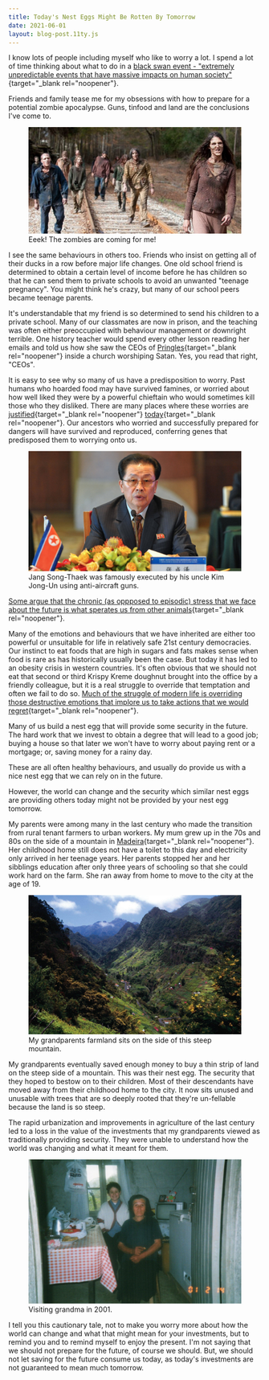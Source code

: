 ```yaml
---
title: Today's Nest Eggs Might Be Rotten By Tomorrow
date: 2021-06-01
layout: blog-post.11ty.js
---
```


I know lots of people including myself who like to worry a lot. I spend a lot of time thinking about what to do in a [black swan event - "extremely unpredictable events that have massive impacts on human society"](https://www.shortform.com/summary/the-black-swan-summary-nassim-nicholas-taleb){target="_blank rel="noopener"}. 

Friends and family tease me for my obsessions with how to prepare for a potential zombie apocalypse. Guns, tinfood and land are the conclusions I've come to. 

<figure class="captioned-image">
  <img src="/assets/images/posts/todays-nest-eggs-might-be-rotten-by-tomorrow/zombie-apocalypse.jpeg" alt="Zombie Apocalypse"></img>
  <figcaption>Eeek! The zombies are coming for me!</figcaption>
</figure>

I see the same behaviours in others too. Friends who insist on getting all of their ducks in a row before major life changes. One old school friend is determined to obtain a certain level of income before he has children so that he can send them to private schools to avoid an unwanted "teenage pregnancy". You might think he's crazy, but many of our school peers became teenage parents.

It's understandable that my friend is so determined to send his children to a private school. Many of our classmates are now in prison, and the teaching was often either preoccupied with behaviour management or downright terrible. One history teacher would spend every other lesson reading her emails and told us how she saw the CEOs of [Pringles](https://www.pringles.com/uk/home.html){target="_blank rel="noopener"} inside a church worshiping Satan. Yes, you read that right, "CEOs". 

It is easy to see why so many of us have a predisposition to worry. Past humans who hoarded food may have survived famines, or worried about how well liked they were by a powerful chieftain who would sometimes kill those who they disliked. There are many places where these worries are [justified](https://www.nytimes.com/2021/06/10/world/africa/ethiopia-famine-tigray.html){target="_blank rel="noopener"} [today](https://en.wikipedia.org/wiki/Jang_Song-thaek#Execution){target="_blank rel="noopener"}. Our ancestors who worried and successfully prepared for dangers will have survived and reproduced, conferring genes that predisposed them to worrying onto us. 

<figure class="captioned-image">
  <img src="/assets/images/posts/todays-nest-eggs-might-be-rotten-by-tomorrow/jang-song-thaek.jpg" alt="Jang Song-Thaek"></img>
  <figcaption>Jang Song-Thaek was famously executed by his uncle Kim Jong-Un using anti-aircraft guns.</figcaption>
</figure>

[Some argue that the chronic (as oppposed to episodic) stress that we face about the future is what sperates us from other animals](https://www.amazon.co.uk/Why-Zebras-Dont-Ulcers-Revised/dp/0805073698){target="_blank rel="noopener"}. 

Many of the emotions and behaviours that we have inherited are either too powerful or unsuitable for life in relatively safe 21st century democracies. Our instinct to eat foods that are high in sugars and fats makes sense when food is rare as has historically usually been the case. But today it has led to an obesity crisis in western countries. It's often obvious that we should not eat that second or third Krispy Kreme doughnut brought into the office by a friendly colleague, but it is a real struggle to override that temptation and often we fail to do so. [Much of the struggle of modern life is overriding those destructive emotions that implore us to take actions that we would regret](/posts/2022/05/mastering-your-own-monkey-brain/){target="_blank rel="noopener"}.

Many of us build a nest egg that will provide some security in the future. The hard work that we invest to obtain a degree that will lead to a good job; buying a house so that later we won't have to worry about paying rent or a mortgage; or, saving money for a rainy day. 

These are all often healthy behaviours, and usually do provide us with a nice nest egg that we can rely on in the future. 

However, the world can change and the security which similar nest eggs are providing others today might not be provided by your nest egg tomorrow. 

My parents were among many in the last century who made the transition from rural tenant farmers to urban workers. My mum grew up in the 70s and 80s on the side of a mountain in [Madeira](https://en.wikipedia.org/wiki/Madeira){target="_blank rel="noopener"}. Her childhood home still does not have a toilet to this day and electricity only arrived in her teenage years. Her parents stopped her and her sibblings education after only three years of schooling so that she could work hard on the farm. She ran away from home to move to the city at the age of 19. 

<figure class="captioned-image">
  <img src="/assets/images/posts/todays-nest-eggs-might-be-rotten-by-tomorrow/madeira-farmland.jpg" alt="Madeira Farmland"></img>
  <figcaption>My grandparents farmland sits on the side of this steep mountain.</figcaption>
</figure>

My grandparents eventually saved enough money to buy a thin strip of land on the steep side of a mountain. This was their nest egg. The security that they hoped to bestow on to their children. Most of their descendants have moved away from their childhood home to the city. It now sits unused and unusable with trees that are so deeply rooted that they're un-fellable because the land is so steep. 

The rapid urbanization and improvements in agriculture of the last century led to a loss in the value of the investments that my grandparents viewed as traditionally providing security. They were unable to understand how the world was changing and what it meant for them. 

<figure class="captioned-image">
  <img src="/assets/images/posts/todays-nest-eggs-might-be-rotten-by-tomorrow/me-and-grandma.jpg" alt="Me & my grandma"></img>
  <figcaption>Visiting grandma in 2001.</figcaption>
</figure>

I tell you this cautionary tale, not to make you worry more about how the world can change and what that might mean for your investments, but to remind you and to remind myself to enjoy the present. I'm not saying that we should not prepare for the future, of course we should. But, we should not let saving for the future consume us today, as today's investments are not guaranteed to mean much tomorrow.